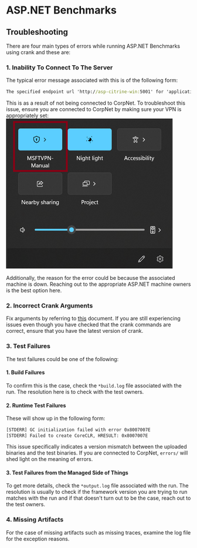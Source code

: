 # ASP.NET Benchmarks

## Troubleshooting

There are four main types of errors while running ASP.NET Benchmarks using crank and these are:

### 1. Inability To Connect To The Server

The typical error message associated with this is of the following form:

```cmd
The specified endpoint url 'http://asp-citrine-win:5001' for 'application' is invalid or not responsive: "No such host is known. (asp-citrine-win:5001)"
```

This is as a result of not being connected to CorpNet. To troubleshoot this issue, ensure you are connected to CorpNet by making sure your VPN is appropriately set:
![image](./images/CorpNetConnected.png)

Additionally, the reason for the error could be because the associated machine is down. Reaching out to the appropriate ASP.NET machine owners is the best option here.

### 2. Incorrect Crank Arguments

Fix arguments by referring to [this](https://github.com/dotnet/crank/blob/main/src/Microsoft.Crank.Controller/README.md) document. If you are still experiencing issues even though you have checked that the crank commands are correct, ensure that you have the latest version of crank.

### 3. Test Failures

The test failures could be one of the following:

#### 1. Build Failures

To confirm this is the case, check the ``*build.log`` file associated with the run. The resolution here is to check with the test owners.

#### 2. Runtime Test Failures

These will show up in the following form: 

```psh
[STDERR] GC initialization failed with error 0x8007007E
[STDERR] Failed to create CoreCLR, HRESULT: 0x8007007E
```

This issue specifically indicates a version mismatch between the uploaded binaries and the test binaries. If you are connected to CorpNet, ``errors/`` will shed light on the meaning of errors.

#### 3. Test Failures from the Managed Side of Things

To get more details, check the ``*output.log`` file associated with the run. The resolution is usually to check if the framework version you are trying to run matches with the run and if that doesn't turn out to be the case, reach out to the test owners.

### 4. Missing Artifacts

For the case of missing artifacts such as missing traces, examine the log file for the exception reasons.
